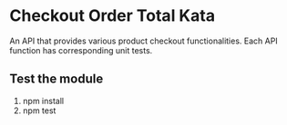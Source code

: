 # Checkout Order Total Kata

An API that provides various product checkout functionalities. Each API function has corresponding unit tests.

## Test the module
1. npm install
2. npm test
